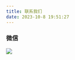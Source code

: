 ```yaml
---
title: 联系我们
date: 2023-10-8 19:51:27
---
```


### 微信
  ![](https://github.com/BestZx0521/AI/blob/main/source/images/QR%20code.jpg?raw=true)